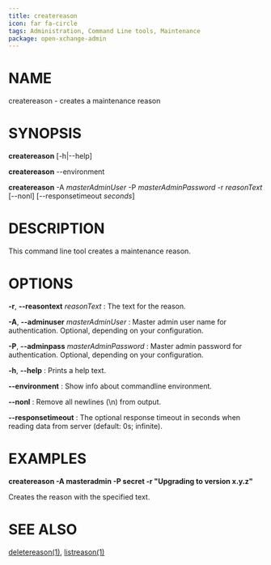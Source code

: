 ```yaml
---
title: createreason
icon: far fa-circle
tags: Administration, Command Line tools, Maintenance
package: open-xchange-admin
---
```


# NAME

createreason - creates a maintenance reason

# SYNOPSIS

**createreason** [-h|--help]

**createreason** --environment

**createreason** -A *masterAdminUser* -P *masterAdminPassword* -r *reasonText* [--nonl] [--responsetimeout *seconds*]

# DESCRIPTION

This command line tool creates a maintenance reason.

# OPTIONS

**-r**, **--reasontext** *reasonText*
: The text for the reason.

**-A**, **--adminuser** *masterAdminUser*
: Master admin user name for authentication. Optional, depending on your configuration.

**-P**, **--adminpass** *masterAdminPassword*
: Master admin password for authentication. Optional, depending on your configuration.

**-h**, **--help**
: Prints a help text.

**--environment**
: Show info about commandline environment.

**--nonl**
: Remove all newlines (\\n) from output.

**--responsetimeout**
: The optional response timeout in seconds when reading data from server (default: 0s; infinite).

# EXAMPLES

**createreason -A masteradmin -P secret -r "Upgrading to version x.y.z"**

Creates the reason with the specified text.

# SEE ALSO

[deletereason(1)](deletereason), [listreason(1)](listreason)

